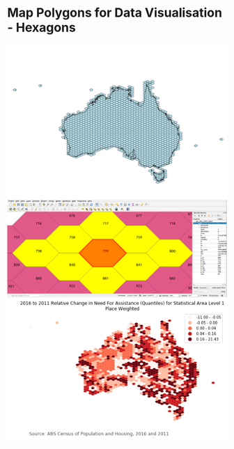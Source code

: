# Map Polygons for Data Visualisation - Hexagons
![alt text](https://raw.githubusercontent.com/gisisfun/map_polygons/master/images/polygons_output.png)
![alt text](https://raw.githubusercontent.com/gisisfun/map_polygons/master/images/neighbours.png)
![alt text](https://raw.githubusercontent.com/gisisfun/map_polygons/master/images/hex_57km_rel_need_for_assistance_by_place_weight.png)
